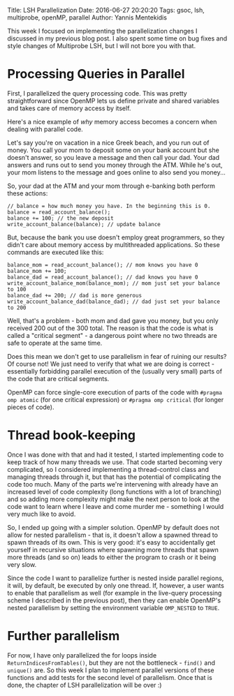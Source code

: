 Title: LSH Parallelization
Date: 2016-06-27 20:20:20
Tags: gsoc, lsh, multiprobe, openMP, parallel
Author: Yannis Mentekidis

This week I focused on implementing the parallelization changes I discussed in my previous blog post. I also spent some time on bug fixes and style changes of Multiprobe LSH, but I will not bore you with that.

# Processing Queries in Parallel

First, I parallelized the query processing code. This was pretty straightforward since OpenMP lets us define private and shared variables and takes care of memory access by itself. 

Here's a nice example of *why* memory access becomes a concern when dealing with parallel code.

Let's say you're on vacation in a nice Greek beach, and you run out of money. You call your mom to deposit some on your bank account but she doesn't answer, so you leave a message and then call your dad. Your dad answers and runs out to send you money through the ATM. While he's out, your mom listens to the message and goes online to also send you money... 

So, your dad at the ATM and your mom through e-banking both perform these actions:

```
// balance = how much money you have. In the beginning this is 0.
balance = read_account_balance(); 
balance += 100; // the new deposit 
write_account_balance(balance); // update balance
```

But, because the bank you use doesn't employ great programmers, so they didn't care about memory access by multithreaded applications. So these commands are executed like this:

```
balance_mom = read_account_balance(); // mom knows you have 0
balance_mom += 100;
balance_dad = read_account_balance(); // dad knows you have 0
write_account_balance_mom(balance_mom); // mom just set your balance to 100
balance_dad += 200; // dad is more generous
write_account_balance_dad(balance_dad); // dad just set your balance to 200
```

Well, that's a problem - both mom and dad gave you money, but you only received 200 out of the 300 total. The reason is that the code is what is called a "critical segment" - a dangerous point where no two threads are safe to operate at the same time.

Does this mean we don't get to use parallelism in fear of ruining our results? Of course not! We just need to verify that what we are doing is correct - essentially forbidding parallel execution of the (usually very small) parts of the code that are critical segments.

OpenMP can force single-core execution of parts of the code with `#pragma omp atomic` (for one critical expression) or `#pragma omp critical` (for longer pieces of code).


# Thread book-keeping

Once I was done with that and had it tested, I started implementing code to keep track of how many threads we use. That code started becoming very complicated, so I considered implementing a thread-control class and managing threads through it, but that has the potential of complicating the code too much. Many of the parts we're intervening with already have an increased level of code complexity (long functions with a lot of branching) and so adding more complexity might make the next person to look at the code want to learn where I leave and come murder me - something I would very much like to avoid.

So, I ended up going with a simpler solution. OpenMP by default does not allow for nested parallelism - that is, it doesn't allow a spawned thread to spawn threads of its own. This is very good: it's easy to accidentally get yourself in recursive situations where spawning more threads that spawn more threads (and so on) leads to either the program to crash or it being very slow.

Since the code I want to parallelize further is nested inside parallel regions, it will, by default, be executed by only one thread. If, however, a user wants to enable that parallelism as well (for example in the live-query processing scheme I described in the previous post), then they can enable OpenMP's nested parallelism by setting the environment variable `OMP_NESTED` to `TRUE`.

# Further parallelism

For now, I have only parallelized the for loops inside `ReturnIndicesFromTables()`, but they are not the bottleneck - `find()` and `unique()` are. So this week I plan to implement parallel versions of these functions and add tests for the second level of parallelism. Once that is done, the chapter of LSH parallelization will be over :)